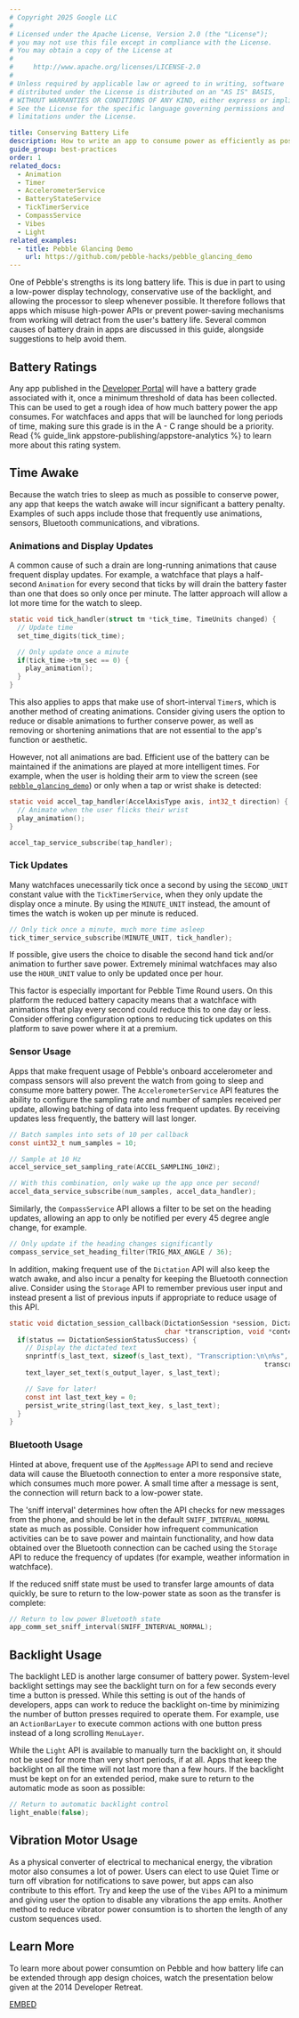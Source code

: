 ```yaml
---
# Copyright 2025 Google LLC
#
# Licensed under the Apache License, Version 2.0 (the "License");
# you may not use this file except in compliance with the License.
# You may obtain a copy of the License at
#
#     http://www.apache.org/licenses/LICENSE-2.0
#
# Unless required by applicable law or agreed to in writing, software
# distributed under the License is distributed on an "AS IS" BASIS,
# WITHOUT WARRANTIES OR CONDITIONS OF ANY KIND, either express or implied.
# See the License for the specific language governing permissions and
# limitations under the License.

title: Conserving Battery Life
description: How to write an app to consume power as efficiently as possible.
guide_group: best-practices
order: 1
related_docs:
  - Animation
  - Timer
  - AccelerometerService
  - BatteryStateService
  - TickTimerService
  - CompassService
  - Vibes
  - Light
related_examples:
  - title: Pebble Glancing Demo
    url: https://github.com/pebble-hacks/pebble_glancing_demo
---
```


One of Pebble's strengths is its long battery life. This is due in part to using
a low-power display technology, conservative use of the backlight, and allowing
the processor to sleep whenever possible. It therefore follows that apps which
misuse high-power APIs or prevent power-saving mechanisms from working will
detract from the user's battery life. Several common causes of battery drain in
apps are discussed in this guide, alongside suggestions to help avoid them.


## Battery Ratings

Any app published in the [Developer Portal](https://dev-portal.rebble.io)
will have a battery grade associated with it, once a minimum threshold of data
has been collected. This can be used to get a rough idea of how much battery
power the app consumes. For watchfaces and apps that will be launched for long
periods of time, making sure this grade is in the A - C range should be a
priority. Read {% guide_link appstore-publishing/appstore-analytics %} to learn
more about this rating system.


## Time Awake

Because the watch tries to sleep as much as possible to conserve power, any app
that keeps the watch awake will incur significant a battery penalty. Examples of
such apps include those that frequently use animations, sensors, Bluetooth
communications, and vibrations.


### Animations and Display Updates

A common cause of such a drain are long-running animations that cause frequent
display updates. For example, a watchface that plays a half-second ``Animation``
for every second that ticks by will drain the battery faster than one that does
so only once per minute. The latter approach will allow a lot more time for the
watch to sleep. 

```c
static void tick_handler(struct tm *tick_time, TimeUnits changed) {
  // Update time
  set_time_digits(tick_time);

  // Only update once a minute
  if(tick_time->tm_sec == 0) {
    play_animation();
  }
}
```

This also applies to apps that make use of short-interval ``Timer``s, which is
another method of creating animations. Consider giving users the option to
reduce or disable animations to further conserve power, as well as removing or
shortening animations that are not essential to the app's function or aesthetic.

However, not all animations are bad. Efficient use of the battery can be
maintained if the animations are played at more intelligent times. For example,
when the user is holding their arm to view the screen (see
[`pebble_glancing_demo`](https://github.com/pebble-hacks/pebble_glancing_demo))
or only when a tap or wrist shake is detected:

```c
static void accel_tap_handler(AccelAxisType axis, int32_t direction) {
  // Animate when the user flicks their wrist
  play_animation();
}
```

```c
accel_tap_service_subscribe(tap_handler);
```


### Tick Updates

Many watchfaces unecessarily tick once a second by using the ``SECOND_UNIT``
constant value with the ``TickTimerService``, when they only update the display
once a minute. By using the ``MINUTE_UNIT`` instead, the amount of times the
watch is woken up per minute is reduced. 

```c
// Only tick once a minute, much more time asleep
tick_timer_service_subscribe(MINUTE_UNIT, tick_handler);
```

If possible, give users the choice to disable the second hand tick and/or
animation to further save power. Extremely minimal watchfaces may also use the
``HOUR_UNIT`` value to only be updated once per hour.

This factor is especially important for Pebble Time Round users. On this
platform the reduced battery capacity means that a watchface with animations
that play every second could reduce this to one day or less. Consider offering
configuration options to reducing tick updates on this platform to save power
where it at a premium.


### Sensor Usage

Apps that make frequent usage of Pebble's onboard accelerometer and compass
sensors will also prevent the watch from going to sleep and consume more battery
power. The ``AccelerometerService`` API features the ability to configure the
sampling rate and number of samples received per update, allowing batching of
data into less frequent updates. By receiving updates less frequently, the
battery will last longer. 

```c
// Batch samples into sets of 10 per callback
const uint32_t num_samples = 10;

// Sample at 10 Hz
accel_service_set_sampling_rate(ACCEL_SAMPLING_10HZ);

// With this combination, only wake up the app once per second!
accel_data_service_subscribe(num_samples, accel_data_handler);
```

Similarly, the ``CompassService`` API allows a filter to be set on the heading
updates, allowing an app to only be notified per every 45 degree angle change,
for example.

```c
// Only update if the heading changes significantly
compass_service_set_heading_filter(TRIG_MAX_ANGLE / 36);
```

In addition, making frequent use of the ``Dictation`` API will also keep the
watch awake, and also incur a penalty for keeping the Bluetooth connection
alive. Consider using the ``Storage`` API to remember previous user input and
instead present a list of previous inputs if appropriate to reduce usage of this
API.

```c
static void dictation_session_callback(DictationSession *session, DictationSessionStatus status, 
                                       char *transcription, void *context) {
  if(status == DictationSessionStatusSuccess) {
    // Display the dictated text
    snprintf(s_last_text, sizeof(s_last_text), "Transcription:\n\n%s", 
                                                                transcription);
    text_layer_set_text(s_output_layer, s_last_text);

    // Save for later!
    const int last_text_key = 0;
    persist_write_string(last_text_key, s_last_text);
  }
}
```


### Bluetooth Usage

Hinted at above, frequent use of the ``AppMessage`` API to send and recieve data
will cause the Bluetooth connection to enter a more responsive state, which
consumes much more power. A small time after a message is sent, the connection
will return back to a low-power state. 

The 'sniff interval' determines how often the API checks for new messages from
the phone, and should be let in the default ``SNIFF_INTERVAL_NORMAL`` state as
much as possible. Consider how infrequent communication activities can be to
save power and maintain functionality, and how data obtained over the Bluetooth
connection can be cached using the ``Storage`` API to reduce the frequency of
updates (for example, weather information in watchface).

If the reduced sniff state must be used to transfer large amounts of data
quickly, be sure to return to the low-power state as soon as the transfer is
complete:

```c
// Return to low power Bluetooth state
app_comm_set_sniff_interval(SNIFF_INTERVAL_NORMAL);
```


## Backlight Usage

The backlight LED is another large consumer of battery power. System-level
backlight settings may see the backlight turn on for a few seconds every time a
button is pressed. While this setting is out of the hands of developers, apps
can work to reduce the backlight on-time by minimizing the number of button
presses required to operate them. For example, use an ``ActionBarLayer`` to
execute common actions with one button press instead of a long scrolling
``MenuLayer``.

While the ``Light`` API is available to manually turn the backlight on, it
should not be used for more than very short periods, if at all. Apps that keep
the backlight on all the time will not last more than a few hours. If the
backlight must be kept on for an extended period, make sure to return to the
automatic mode as soon as possible:

```c
// Return to automatic backlight control
light_enable(false);
```


## Vibration Motor Usage

As a physical converter of electrical to mechanical energy, the vibration motor
also consumes a lot of power. Users can elect to use Quiet Time or turn off
vibration for notifications to save power, but apps can also contribute to this
effort. Try and keep the use of the ``Vibes`` API to a minimum and giving user
the option to disable any vibrations the app emits. Another method to reduce
vibrator power consumtion is to shorten the length of any custom sequences used.


## Learn More

To learn more about power consumtion on Pebble and how battery life can be
extended through app design choices, watch the presentation below given at the
2014 Developer Retreat.

[EMBED](//www.youtube.com/watch?v=TS0FPfgxAso)
